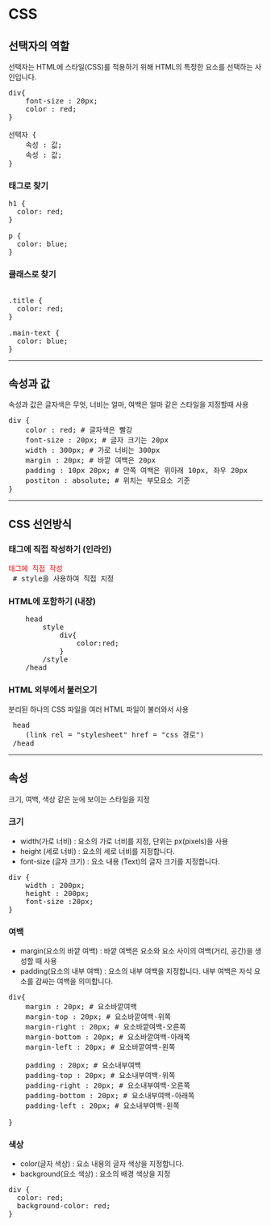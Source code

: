 # CSS

## 선택자의 역할
선택자는 HTML에 스타일(CSS)를 적용하기 위해 HTML의 특정한 요소를 선택하는 사인입니다.

<pre>
div{
    font-size : 20px;
    color : red;
}

선택자 {
    속성 : 값;
    속성 : 값;
}
</pre>

### 태그로 찾기
<pre>
h1 {
  color: red;
}

p {
  color: blue;
}
</pre>

### 클래스로 찾기
<pre>

.title {
  color: red;
}

.main-text {
  color: blue;
}
</pre>

--- 
## 속성과 값
속성과 값은 글자색은 무엇, 너비는 얼마, 여백은 얼마 같은 스타일을 지정할때 사용

<pre>
div {
    color : red; # 글자색은 빨강
    font-size : 20px; # 글자 크기는 20px
    width : 300px; # 가로 너비는 300px
    margin : 20px; # 바깥 여백은 20px
    padding : 10px 20px; # 안쪽 여백은 위아래 10px, 좌우 20px
    postiton : absolute; # 위치는 부모요소 기준
}
</pre>

---
## CSS 선언방식
### 태그에 직접 작성하기 (인라인)

<pre>
<div style = 'color : red'>태그에 직접 작성 </div> # style을 사용하여 직접 지정 
</pre>

### HTML에 포함하기 (내장)

<pre>
    head
        style
            div{
                color:red;
            }
        /style
    /head
</pre>

### HTML 외부에서 불러오기
분리된 하나의 CSS 파일을 여러 HTML 파일이 불러와서 사용
<pre>
 head
    (link rel = "stylesheet" href = "css 경로")
 /head
</pre>

---
## 속성
크기, 여백, 색상 같은 눈에 보이는 스타일을 지정

### 크기
- width(가로 너비) : 
요소의 가로 너비를 지정, 단위는 px(pixels)을 사용
- height (세로 너비) : 요소의 세로 너비를 지정합니다.
- font-size (글자 크기) :
요소 내용 (Text)의 글자 크기를 지정합니다.
<pre>
div {
    width : 200px;
    height : 200px;
    font-size :20px;
}
</pre>

### 여백
- margin(요소의 바깥 여백) : 
바깥 여백은 요소와 요소 사이의 여백(거리, 공간)을 생성할 때 사용
- padding(요소의 내부 여백) : 
요소의 내부 여백을 지정합니다. 내부 여백은 자식 요소를 감싸는 여백을 의미합니다.

<pre>
div{
    margin : 20px; # 요소바깥여백 
    margin-top : 20px; # 요소바깥여백-위쪽
    margin-right : 20px; # 요소바깥여백-오른쪽
    margin-bottom : 20px; # 요소바깥여백-아래쪽
    margin-left : 20px; # 요소바깥여백-왼쪽

    padding : 20px; # 요소내부여백
    padding-top : 20px; # 요소내부여백-위쪽
    padding-right : 20px; # 요소내부여백-오른쪽
    padding-bottom : 20px; # 요소내부여백-아래쪽
    padding-left : 20px; # 요소내부여백-왼쪽

}
</pre>

### 색상
- color(글자 색상) : 요소 내용의 글자 색상을 지정합니다.
- background(요소 색상) : 요소의 배경 색상을 지정

<pre>
div {
  color: red;
  background-color: red;
}
</pre>
